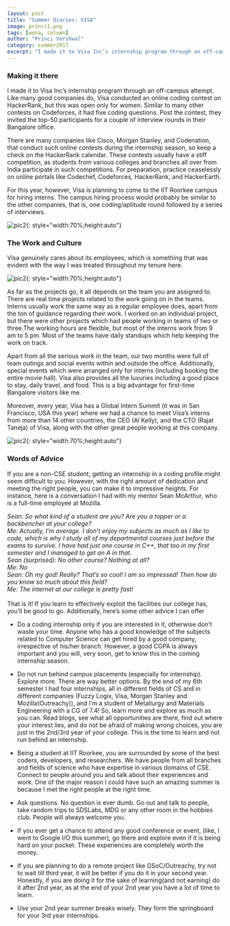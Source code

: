 ```yaml
---
layout: post
title: "Summer Diaries: VISA"
image: princi1.png
tags: [wona, column]
author: "Princi Vershwal"
category: summer2017 
excerpt: "I made it to Visa Inc’s internship program through an off-campus attempt. Like many good companies do, Visa conducted an online coding contest on HackerRank, but this was open only for women. Similar to many other contests on Codeforces, it had five coding questions. Post the contest, they invited the top-50 participants for a couple of interview rounds in their Bangalore office."
---
```


### Making it there

I made it to Visa Inc’s internship program through an off-campus attempt. Like many good companies do, Visa conducted an online coding contest on HackerRank, but this was open only for women. Similar to many other contests on Codeforces, it had five coding questions. Post the contest, they invited the top-50 participants for a couple of interview rounds in their Bangalore office.

There are many companies like Cisco, Morgan Stanley, and Codenation, that conduct such online contests during the internship season, so keep a check on the HackerRank calendar. These contests usually have a stiff competition, as students from various colleges and branches all over from India participate in such competitions. For preparation, practice ceaselessly on online portals like Codechef, Codeforces, HackerRank, and HackerEarth.

For this year, however, Visa is planning to come to the IIT Roorkee campus for hiring interns. The campus hiring process would probably be similar to the other companies, that is, one coding/aptitude round followed by a series of interviews.

![pic2](http://ketangupta.in/wona-images/posts/princi2.png){: style="width:70%;height:auto"}

### The Work and Culture 

Visa genuinely cares about its employees, which is something that was evident with the way I was treated throughout my tenure here.

![pic2](http://ketangupta.in/wona-images/posts/princi3.png){: style="width:70%;height:auto"}

As far as the projects go, it all depends on the team you are assigned to. There are real time projects related to the work going on in the teams. Interns usually work the same way as a regular employee does, apart from the ton of guidance regarding their work. I worked on an individual project, but there were other projects which had people working in teams of two or three.The working hours are flexible, but most of the interns work from 9 am to 5 pm. Most of the teams have daily standups which help keeping the work on track. 

Apart from all the serious work in the team, our two months were full of team outings and social events within and outside the office. Additionally, special events which were arranged only for interns (including booking the entire movie hall). Visa also provides all the luxuries including a good place to stay, daily travel, and food. This is a big advantage for first-time Bangalore visitors like me.

Moreover, every year, Visa has a Global Intern Summit (it was in San Francisco, USA this year) where we had a chance to meet Visa’s interns from more than 14 other countries, 	the CEO (Al Kelly), and the CTO (Rajat Taneja) of Visa, along with the other great people working at this company. 

![pic2](http://ketangupta.in/wona-images/posts/princi4.png){: style="width:70%;height:auto"}

### Words of Advice

If you are a non-CSE student, getting an internship in a coding profile might seem difficult to you. However, with the right amount of dedication and meeting the right people, you can make it to impressive heights. For instance, here is a conversation I had with my mentor Sean McArthur, who is a full-time employee at Mozilla.


<i>Sean: So what kind of a student are you? Are you a topper or a backbencher at your college?</i><br>
<i>Me: Actually, I’m average. I don’t enjoy my subjects as much as I like to code, which is why I study all of my departmental courses just before the exams to survive. I have had just one course in C++, that too in my first semester and I managed to get an A in that.</i><br>
<i>Sean (surprised): No other course? Nothing at all?</i><br>
<i>Me: No</i><br>
<i>Sean: Oh my god! Really? That’s so cool! I am so impressed! Then how do you know so much about this field?</i><br>
<i>Me: The internet at our college is pretty fast!</i>
<br><br>
That is it! If you learn to effectively exploit the facilities our college has, you’ll be good to go. Additionally, here’s some other advice I can offer 
<br>

- Do a coding internship only if you are interested in it, otherwise don’t waste your time. Anyone who has a good knowledge of the subjects related to Computer Science can get hired by a good company, irrespective of his/her branch. However, a good CGPA is always important and you will, very soon, get to know this in the coming internship season.

- Do not run behind campus placements (especially for internship). Explore more. There are way better options.
By the end of my 6th semester I had four internships, all in different fields of CS and in different companies (Fuzzy Logix, Visa, Morgan Stanley and Mozilla(Outreachy)), and I’m a student of Metallurgy and Materials Engineering with a CG of 7.4! So, learn more and explore as much as you can. Read blogs, see what all opportunities are there, find out where your interest lies, and do not be afraid of making wrong choices, you are just in the 2nd/3rd year of your college. This is the time to learn and not run behind an internship.

- Being a student at IIT Roorkee, you are surrounded by some of the best coders, developers, and researchers. We have people from all branches and fields of science who have expertise in various domains of CSE. Connect to people around you and talk about their experiences and work. 
One of the major reason I could have such an amazing summer is because I met the right people at the right time. 

- Ask questions. No question is ever dumb. Go out and talk to people, take random trips to SDSLabs, MDG or any other room in the hobbies club. People will always welcome you. 

- If you ever get a chance to attend any good conference or event, (like, I went to Google I/O this summer), go there and explore even if it is being hard on your pocket. These experiences are completely worth the money.

- If you are planning to do a remote project like GSoC/Outreachy, try not to wait till third year, it will be better if you do it in your second year. Honestly, if you are doing it for the sake of learning(and not earning) do it after 2nd year, as at the end of your 2nd year you have a lot of time to learn.

- Use your 2nd year summer breaks wisely. They form the springboard for your 3rd year internships.
